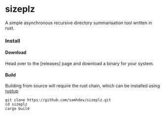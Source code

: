 # sizeplz
A simple asynchronous recursive directory summarisation tool written in rust.

### Install
#### Download
Head over to the [releases] page and download a binary for your system.

#### Build
Building from source will require the rust chain, which can be installed using [rustup](https://rustup.rs)
```
git clone https://github.com/samhdev/sizeplz.git
cd sizeplz
cargo build
```

